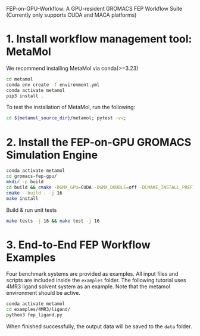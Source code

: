 FEP-on-GPU-Workflow: A GPU-resident GROMACS FEP Workflow Suite
(Currently only supports CUDA and MACA platforms)

# 1. Install workflow management tool: MetaMol
We recommend installing MetaMol via conda(>=3.23)
```bash
cd metamol
conda env create -f environment.yml
conda activate metamol
pip3 install .
``` 

To test the installation of MetaMol, run the following:
```bash
cd ${metamol_source_dir}/metamol; pytest -vv;
```

# 2. Install the FEP-on-GPU GROMACS Simulation Engine
```bash
conda activate metamol
cd gromacs-fep-gpu/
mkdir -p build
cd build && cmake -DGMX_GPU=CUDA -DGMX_DOUBLE=off -DCMAKE_INSTALL_PREFIX=$CONDA_PREFIX -DGMX_MPI=off ../
cmake --build . -j 16
make install
``` 

Build & run unit tests

```bash
make tests -j 16 && make test -j 16
``` 

# 3. End-to-End FEP Workflow Examples
Four benchmark systems are provided as examples. All input files and scripts are included inside the `examples` folder. The following tutorial uses 4MR3 ligand solvent system as an example. Note that the metamol environment should be active.
```bash
conda activate metamol
cd examples/4MR3/ligand/
python3 fep_ligand.py
``` 
When finished successfully, the output data will be saved to the `data` folder.

